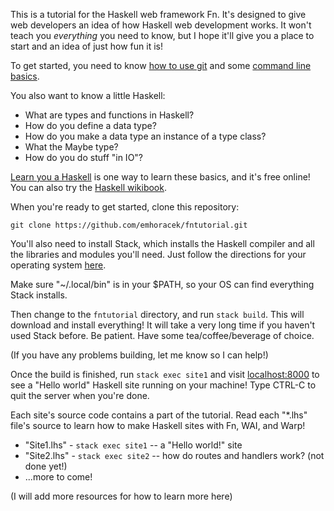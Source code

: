 
This is a tutorial for the Haskell web framework Fn. It's designed to give
web developers an idea of how Haskell web development works. It won't
teach you *everything* you need to know, but I hope it'll give you a place to
start and an idea of just how fun it is!

To get started, you need to know [how to use git](git@github.com:emhoracek/fntutorial.git)
and some [command line basics](git@github.com:emhoracek/fntutorial.git).

You also want to know a little Haskell:

  * What are types and functions in Haskell?
  * How do you define a data type?
  * How do you make a data type an instance of a type class?
  * What the Maybe type?
  * How do you do stuff "in IO"?

[Learn you a Haskell](http://learnyouahaskell.com/) is one way to learn these basics,
and it's free online! You can also try the [Haskell wikibook](https://en.wikibooks.org/wiki/Haskell).

When you're ready to get started, clone this repository:

`git clone https://github.com/emhoracek/fntutorial.git`

You'll also need to install Stack, which installs the Haskell compiler and all the
libraries and modules you'll need. Just follow the directions for your operating
system [here](http://docs.haskellstack.org/en/stable/README.html).

Make sure "~/.local/bin" is in your $PATH, so your OS can find everything
Stack installs.

Then change to the `fntutorial` directory, and run `stack build`. This will download and install everything! It will take a very long time if you haven't used Stack before. Be patient. Have some tea/coffee/beverage of choice.

(If you have any problems building, let me know so I can help!)

Once the build is finished, run `stack exec site1` and visit [localhost:8000](http://localhost:8000) to see a "Hello world" Haskell site running on your machine! Type CTRL-C to quit the server when you're done.

Each site's source code contains a part of the tutorial. Read each "*.lhs" file's source to learn how to make Haskell sites with Fn, WAI, and Warp!

* "Site1.lhs" - `stack exec site1` -- a "Hello world!" site
* "Site2.lhs" - `stack exec site2` -- how do routes and handlers work? (not done yet!)
*  ...more to come!

(I will add more resources for how to learn more here)
